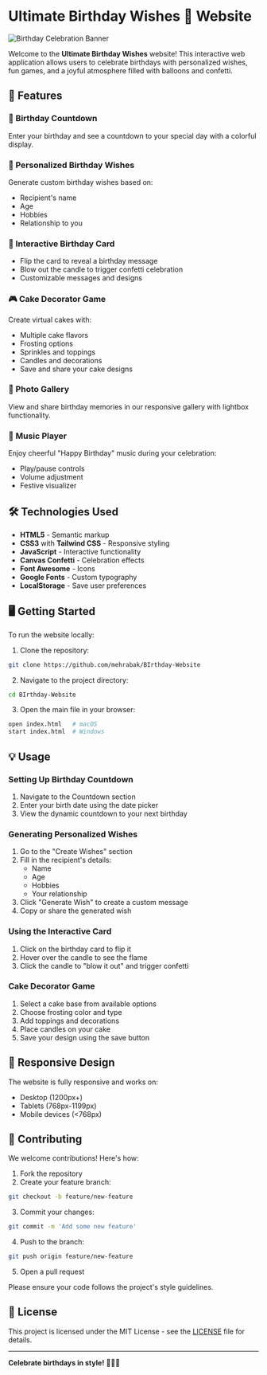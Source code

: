 # Ultimate Birthday Wishes 🎉 Website

![Birthday Celebration Banner](https://images.unsplash.com/photo-1530103862676-de8c9debad1d?auto=format&fit=crop&w=1200&h=400)

Welcome to the **Ultimate Birthday Wishes** website! This interactive web application allows users to celebrate birthdays with personalized wishes, fun games, and a joyful atmosphere filled with balloons and confetti.

## 🚀 Features

### 🎂 Birthday Countdown
Enter your birthday and see a countdown to your special day with a colorful display.

### 💌 Personalized Birthday Wishes
Generate custom birthday wishes based on:
- Recipient's name
- Age
- Hobbies
- Relationship to you

### 🎴 Interactive Birthday Card
- Flip the card to reveal a birthday message
- Blow out the candle to trigger confetti celebration
- Customizable messages and designs

### 🎮 Cake Decorator Game
Create virtual cakes with:
- Multiple cake flavors
- Frosting options
- Sprinkles and toppings
- Candles and decorations
- Save and share your cake designs

### 📸 Photo Gallery
View and share birthday memories in our responsive gallery with lightbox functionality.

### 🎵 Music Player
Enjoy cheerful "Happy Birthday" music during your celebration:
- Play/pause controls
- Volume adjustment
- Festive visualizer

## 🛠 Technologies Used

- **HTML5** - Semantic markup
- **CSS3** with **Tailwind CSS** - Responsive styling
- **JavaScript** - Interactive functionality
- **Canvas Confetti** - Celebration effects
- **Font Awesome** - Icons
- **Google Fonts** - Custom typography
- **LocalStorage** - Save user preferences

## 🖥 Getting Started

To run the website locally:

1. Clone the repository:
```bash
git clone https://github.com/mehrabak/BIrthday-Website
```

2. Navigate to the project directory:
```bash
cd BIrthday-Website
```

3. Open the main file in your browser:
```bash
open index.html   # macOS
start index.html  # Windows
```

## 💡 Usage

### Setting Up Birthday Countdown
1. Navigate to the Countdown section
2. Enter your birth date using the date picker
3. View the dynamic countdown to your next birthday

### Generating Personalized Wishes
1. Go to the "Create Wishes" section
2. Fill in the recipient's details:
   - Name
   - Age
   - Hobbies
   - Your relationship
3. Click "Generate Wish" to create a custom message
4. Copy or share the generated wish

### Using the Interactive Card
1. Click on the birthday card to flip it
2. Hover over the candle to see the flame
3. Click the candle to "blow it out" and trigger confetti

### Cake Decorator Game
1. Select a cake base from available options
2. Choose frosting color and type
3. Add toppings and decorations
4. Place candles on your cake
5. Save your design using the save button

## 📱 Responsive Design
The website is fully responsive and works on:
- Desktop (1200px+)
- Tablets (768px-1199px)
- Mobile devices (<768px)

## 🤝 Contributing
We welcome contributions! Here's how:

1. Fork the repository
2. Create your feature branch:
```bash
git checkout -b feature/new-feature
```
3. Commit your changes:
```bash
git commit -m 'Add some new feature'
```
4. Push to the branch:
```bash
git push origin feature/new-feature
```
5. Open a pull request

Please ensure your code follows the project's style guidelines.

## 📄 License
This project is licensed under the MIT License - see the [LICENSE](LICENSE) file for details.

---

**Celebrate birthdays in style!** 🎈🎁🥳

